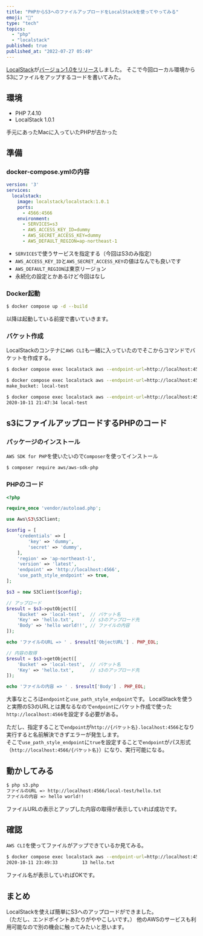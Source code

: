 ```yaml
---
title: "PHPからS3へのファイルアップロードをLocalStackを使ってやってみる"
emoji: "🐡"
type: "tech"
topics:
  - "php"
  - "localstack"
published: true
published_at: "2022-07-27 05:49"
---
```


[LocalStack](https://localstack.cloud/)が[バージョン1.0をリリース](https://localstack.cloud/blog/2022-07-13-announcing-localstack-v1-general-availability/)しました。
そこで今回ローカル環境からS3にファイルをアップするコードを書いてみた。


## 環境
- PHP 7.4.10
- LocalStack 1.0.1

手元にあったMacに入っていたPHPが古かった

## 準備

### docker-compose.ymlの内容

```yml
version: '3'
services:
  localstack:
    image: localstack/localstack:1.0.1
    ports:
      - 4566:4566
    environment:
      - SERVICES=s3
      - AWS_ACCESS_KEY_ID=dummy
      - AWS_SECRET_ACCESS_KEY=dummy
      - AWS_DEFAULT_REGION=ap-northeast-1
```

- `SERVICES`で使うサービスを指定する（今回はS3のみ指定）
- `AWS_ACCESS_KEY_ID`と`AWS_SECRET_ACCESS_KEY`の値はなんでも良いです
- `AWS_DEFAULT_REGION`は東京リージョン
- 永続化の設定とかあるけど今回はなし

### Docker起動

```sh
$ docker compose up -d --build
```

以降は起動している前提で書いていきます。

### バケット作成

LocalStackのコンテナに`AWS CLI`も一緒に入っていたのでそこからコマンドでバケットを作成する。

```sh
$ docker compose exec localstack aws --endpoint-url=http://localhost:4566 s3 ls s3://

$ docker compose exec localstack aws --endpoint-url=http://localhost:4566 s3 mb s3://local-test
make_bucket: local-test

$ docker compose exec localstack aws --endpoint-url=http://localhost:4566 s3 ls s3://
2020-10-11 21:47:34 local-test
```

## s3にファイルアップロードするPHPのコード

### パッケージのインストール

`AWS SDK for PHP`を使いたいので`Composer`を使ってインストール  

```sh
$ composer require aws/aws-sdk-php
```

### PHPのコード

```php
<?php

require_once 'vendor/autoload.php';

use Aws\S3\S3Client;

$config = [
    'credentials' => [
        'key' => 'dummy',
        'secret' => 'dummy',
    ],
    'region' => 'ap-northeast-1',
    'version' => 'latest',
    'endpoint' => 'http://localhost:4566',
    'use_path_style_endpoint' => true,
];

$s3 = new S3Client($config);

// アップロード
$result = $s3->putObject([
    'Bucket' => 'local-test',  // バケット名
    'Key' => 'hello.txt',      // s3のアップロード先
    'Body' => 'hello world!!', // ファイルの内容
]);

echo 'ファイルのURL => ' . $result['ObjectURL'] . PHP_EOL;

// 内容の取得
$result = $s3->getObject([
    'Bucket' => 'local-test',  // バケット名
    'Key' => 'hello.txt',      // s3のアップロード先
]);

echo 'ファイルの内容 => ' . $result['Body'] . PHP_EOL;
```

大事なところは`endpoint`と`use_path_style_endpoint`です。
LocalStackを使うと実際のS3のURLとは異なるなので`endpoint`にバケット作成で使った`http://localhost:4566`を設定する必要がある。

ただし、指定することで`endpoint`が`http://{バケット名}.localhost:4566`となり実行すると名前解決できずエラーが発生します。  
そこで`use_path_style_endpoint`に`true`を設定することで`endpoint`がパス形式（`http://localhost:4566/{バケット名}`）になり、実行可能になる。

## 動かしてみる

```sh
$ php s3.php
ファイルのURL => http://localhost:4566/local-test/hello.txt
ファイルの内容 => hello world!!
```

ファイルURLの表示とアップした内容の取得が表示していれば成功です。

## 確認

`AWS CLI`を使ってファイルがアップできているか見てみる。

```sh
$ docker compose exec localstack aws --endpoint-url=http://localhost:4566 s3 ls s3://local-test
2020-10-11 23:49:33         13 hello.txt
```

ファイル名が表示していればOKです。

## まとめ

LocalStackを使えば簡単にS3へのアップロードができました。  
（ただし、エンドポイントあたりがややこしいです。）
他のAWSのサービスも利用可能なので別の機会に触ってみたいと思います。
